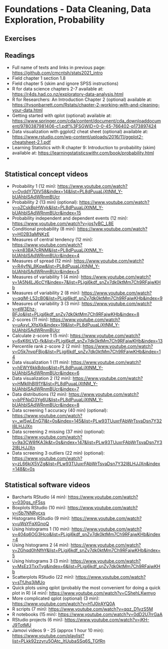 # Foundations - Data Cleaning, Data Exploration, Probability

## Exercises

## Readings

* Full name of texts and links in previous page: https://github.com/cmcntsh/stats2021_intro
* Field chapter 1 section 1.8
* Field chapter 5 (skim and ignore SPSS instructions)
* R for data science chapters 2-7 available at: https://r4ds.had.co.nz/exploratory-data-analysis.html
* R for Researchers: An Introduction Chapter 2 (optional) available at: https://tysonbarrett.com/Rstats/chapter-2-working-with-and-cleaning-your-data.html
* Getting started with qplot (optional) available at: https://www.springer.com/cda/content/document/cda_downloaddocument/9780387981406-c1.pdf%3FSGWID=0-0-45-766402-p173897424
* Data visualization with ggplot2 cheat sheet (optional) available at: https://www.rstudio.com/wp-content/uploads/2016/11/ggplot2-cheatsheet-2.1.pdf
* Learning Statistics with R chapter 9: Introduction to probability (skim) available at: https://learningstatisticswithr.com/book/probability.html
* 

## Statistical concept videos

* Probability 1 (12 min): https://www.youtube.com/watch?v=OyddY7DlV58&index=14&list=PL8dPuuaLjXtNM_Y-bUAhblSAdWRnmBUcr
* Probability 2 (13 min) (optional): https://www.youtube.com/watch?v=oZCskBpHWyk&list=PL8dPuuaLjXtNM_Y-bUAhblSAdWRnmBUcr&index=15
* Probability independent and dependent events (12 min): https://www.youtube.com/watch?v=jos1yBC_L8E
* Conditional probability (8 min): https://www.youtube.com/watch?v=H02B3aMNKzE
* Measures of central tendency (12 min): https://www.youtube.com/watch?v=kn83BA7cRNM&list=PL8dPuuaLjXtNM_Y-bUAhblSAdWRnmBUcr&index=4
* Measures of spread (12 min): https://www.youtube.com/watch?v=R4yfNi_8Kqw&list=PL8dPuuaLjXtNM_Y-bUAhblSAdWRnmBUcr&index=5
* Measures of variability 1 (4 min): https://www.youtube.com/watch?v=1A5N4LJ6cCY&index=7&list=PLjgj6kdf_snZv7dk0ktMm7Ch9RFajwKHb
* Measures of variability 2 (8 min): https://www.youtube.com/watch?v=qglM-L52cB0&list=PLjgj6kdf_snZv7dk0ktMm7Ch9RFajwKHb&index=9
* Measures of variability 3 (3 min): https://www.youtube.com/watch?v=eW3Ehz-BFJo&list=PLjgj6kdf_snZv7dk0ktMm7Ch9RFajwKHb&index=8
* Z-scores (11 min): https://www.youtube.com/watch?v=uAxyI_XfqXk&index=19&list=PL8dPuuaLjXtNM_Y-bUAhblSAdWRnmBUcr
* Calculate z-score 1 (5 min): https://www.youtube.com/watch?v=6xK6tLVD-fk&list=PLjgj6kdf_snZv7dk0ktMm7Ch9RFajwKHb&index=13
* Percentile rank z-score 2 (2 min): https://www.youtube.com/watch?v=O5k7nvpFBjo&list=PLjgj6kdf_snZv7dk0ktMm7Ch9RFajwKHb&index=14
* Data visualization 1 (11 min): https://www.youtube.com/watch?v=hEWY6kkBdpo&list=PL8dPuuaLjXtNM_Y-bUAhblSAdWRnmBUcr&index=6
* Data visualization 2 (12 min): https://www.youtube.com/watch?v=HMkllhBI91Y&list=PL8dPuuaLjXtNM_Y-bUAhblSAdWRnmBUcr&index=7
* Data distributions (12 min): https://www.youtube.com/watch?v=bPFNxD3Yg6U&list=PL8dPuuaLjXtNM_Y-bUAhblSAdWRnmBUcr&index=8
* Data screening 1 accuracy (40 min) (optional): https://www.youtube.com/watch?v=_wl5wLEnG7I&t=0s&index=145&list=PLw93TUuxrFAbWrTsvaDsn7Y32l8LHJJXn
* Data screening 2 missing (37 min) (optional): https://www.youtube.com/watch?v=9a3CW8fKA3k&t=0s&index=147&list=PLw93TUuxrFAbWrTsvaDsn7Y32l8LHJJXn
* Data screening 3 outliers (22 min) (optional): https://www.youtube.com/watch?v=zL66kiX5VZg&list=PLw93TUuxrFAbWrTsvaDsn7Y32l8LHJJXn&index=148&t=0s

## Statistical software videos

* Barcharts RStudio (4 min): https://www.youtube.com/watch?v=030gs_nF5ss
* Boxplots RStudio (10 min): https://www.youtube.com/watch?v=j5b7NNRycxs
* Histograms RStudio (9 min): https://www.youtube.com/watch?v=uWsYFqXGnoQ
* Using histograms 1 (10 min): https://www.youtube.com/watch?v=404q6OG3Hco&list=PLjgj6kdf_snZv7dk0ktMm7Ch9RFajwKHb&index=4
* Using histograms 2 (4 min): https://www.youtube.com/watch?v=ZGhqd0hNfhY&list=PLjgj6kdf_snZv7dk0ktMm7Ch9RFajwKHb&index=5
* Using histograms 3 (3 min): https://www.youtube.com/watch?v=MsEz3TxxTvg&index=6&list=PLjgj6kdf_snZv7dk0ktMm7Ch9RFajwKHb
* Scatterplots RStudio (22 min): https://www.youtube.com/watch?v=sTfJhq3jMUo 
* Quick plots using qplot (probably the most convenient for doing a quick plot in R) (4 min): https://www.youtube.com/watch?v=CShehLKwmyo
* More complicated qplot (optional) (3 min): https://www.youtube.com/watch?v=H1J0irAYQ0A
* R scripts (7 min): https://www.youtube.com/watch?v=qqz_D1vzS5M
* R notebooks (15 min): https://www.youtube.com/watch?v=0dD2U7rrGaA
* RStudio projects (6 min): https://www.youtube.com/watch?v=jKH-J9TotMU
* Jamovi videos 9 - 25 (approx 1 hour 10 min): https://www.youtube.com/playlist?list=PLkk92zzyru5OAtc_ItUubaSSq6S_TGfRn

